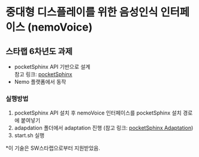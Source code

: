 # 중대형 디스플레이를 위한 음성인식 인터페이스 (nemoVoice)
## 스타랩 6차년도 과제  

- pocketSphinx API 기반으로 설계  
참고 링크: [pocketSphinx](https://github.com/cmusphinx/pocketsphinx)
- Nemo 플랫폼에서 동작

### 실행방법
1. pocketSphinx API 설치 후 nemoVoice 인터페이스를 pocketSphinx 설치 경로에 붙여넣기
2. adapdation 폴더에서 adaptation 진행 (참고 링크: [pocketSphinx Adaptation](https://cmusphinx.github.io/wiki/tutorialadapt/))
3. start.sh 실행

*이 기술은 SW스타랩으로부터 지원받았음.
